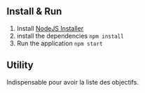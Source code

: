 ## Install & Run

1) Install [NodeJS Installer](https://nodejs.org/en/download/)
2) install the dependencies `npm install`
3) Run the application `npm start`

## Utility 

Indispensable pour avoir la liste des objectifs.
